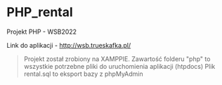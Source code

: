 # PHP_rental
Projekt PHP - WSB2022

Link do aplikacji - http://wsb.trueskafka.pl/


>Projekt został zrobiony na XAMPPIE.
>Zawartość folderu "php" to wszystkie potrzebne pliki do uruchomienia aplikacji (htpdocs) 
>Plik rental.sql to eksport bazy z phpMyAdmin
